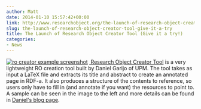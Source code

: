 ```yaml
---
author: Matt
date: 2014-01-10 15:57:42+00:00
link: http://www.researchobject.org/the-launch-of-research-object-creator-tool-give-it-a-try/
slug: the-launch-of-research-object-creator-tool-give-it-a-try
title: The Launch of Research Object Creator Tool (Give it a try!)
categories:
- News
---
```

[![ro creator example screenshot](http://linkingresearch.files.wordpress.com/2014/01/samplero.png)](http://linkingresearch.wordpress.com/2014/01/10/rohub-linkeddata-es/)
[ Research Object Creator Tool](http://linkingresearch.wordpress.com/2014/01/10/rohub-linkeddata-es/) is a very lightweight RO creation tool built by Daniel Garijo of UPM. The tool takes as input a LaTeX file and extracts its title and abstract to create an annotated page in RDF-a. It also produces a structure of the contents to reference, so users only have to fill in (and annotate if you want) the resources to point to. A sample can be seen in the image to the left and more details can be found in [Daniel's blog page](http://linkingresearch.wordpress.com/2014/01/10/rohub-linkeddata-es/).

